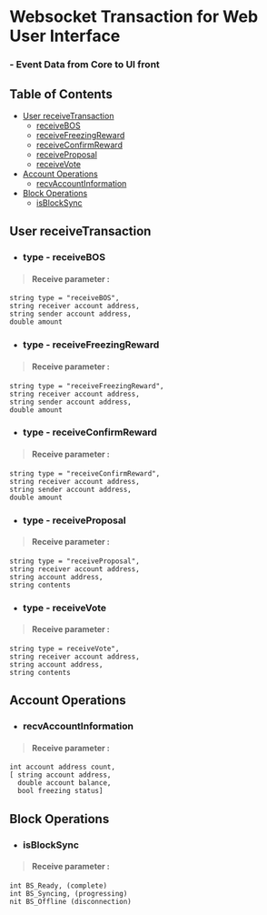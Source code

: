 # Websocket Transaction for Web User Interface 
### - Event Data from Core to UI front

## Table of Contents

  - [User receiveTransaction](#user-receivetransaction)
    - [receiveBOS](#type---receivebos)
    - [receiveFreezingReward](#type---receivefreezingreward)
    - [receiveConfirmReward](#type---receiveconfirmreward)
    - [receiveProposal](#type---receiveproposal)
    - [receiveVote](#type---receivevote)
  - [Account Operations](#account-operations)
    - [recvAccountInformation](#recvaccountinformation)
 - [Block Operations](#block-operations)
    - [isBlockSync](#isblocksync)

## User receiveTransaction

- ### type - receiveBOS

>#### Receive parameter :
```
string type = "receiveBOS", 
string receiver account address, 
string sender account address, 
double amount
```

- ### type - receiveFreezingReward

>#### Receive parameter :
```
string type = "receiveFreezingReward", 
string receiver account address, 
string sender account address, 
double amount
```

- ### type - receiveConfirmReward

>#### Receive parameter :
```
string type = "receiveConfirmReward", 
string receiver account address, 
string sender account address, 
double amount
```

- ### type - receiveProposal

>#### Receive parameter :
```
string type = "receiveProposal",
string receiver account address, 
string account address, 
string contents
```

- ### type - receiveVote

>#### Receive parameter :
```
string type = receiveVote", 
string receiver account address, 
string account address, 
string contents
```

## Account Operations

- ### recvAccountInformation

>#### Receive parameter :
```
int account address count,
[ string account address, 
  double account balance, 
  bool freezing status]
```

## Block Operations

- ### isBlockSync

>#### Receive parameter :
```
int BS_Ready, (complete)
int BS_Syncing, (progressing)
nit BS_Offline (disconnection)
```

